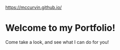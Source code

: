 https://mccurvin.github.io/
# Welcome to my Portfolio!

Come take a look, and see what I can do for you!

